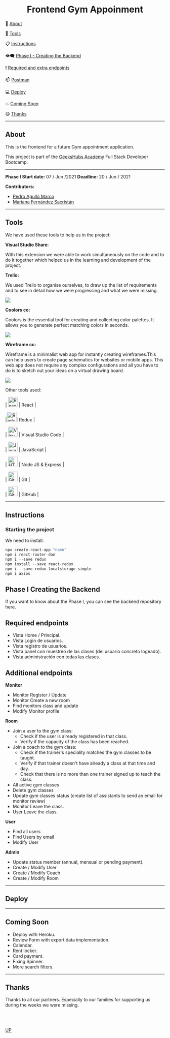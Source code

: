 <a name="top"></a>

<h1 align="center">
  <br>Frontend Gym Appoinment
</h1>


:speech_balloon: [About](#id1)   

:hammer: [Tools](#id2)

:clipboard: [Instructions](#id3)

:eye_speech_bubble: [Phase I - Creating the Backend](#id4)

:exclamation: [Required and extra endpoints](#id5)

:mailbox: [Postman](#id6)

:computer: [Deploy](#id7)

:collision: [Coming Soon](#id8)

:smile: [Thanks](#id9)

---

<a name="id1"></a>
## **About**

This is the frontend for a future Gym appointment application.

This project is part of the [GeeksHubs Academy](https://bootcamp.geekshubsacademy.com/) Full Stack Developer Bootcamp. 

---
**Phase I**
**Start date:** 07 / Jun /2021
**Deadline:** 20 / Jun / 2021


**Contributors:**
* [Pedro Agulló Marco](https://github.com/PedroAgullo)
* [Mariana Fernández Sacristán](https://github.com/mlfernandez)

---

<a name="id2"></a>

## **Tools**

We have used these tools to help us in the project:

**Visual Studio Share**:

With this extension we were able to work simultaneously on the code and to do it together which helped us in the learning and development of the project.

**Trello:**

We used Trello to organise ourselves, to draw up the list of requirements and to see in detail how we were progressing and what we were missing.

<img src="src/images/trello.JPG">

**Coolors co:**

Coolors is the essential tool for creating and collecting color palettes. It allows you to generate perfect matching colors in seconds. 

<img src="src/images/paletacolores.JPG">

**Wireframe cc:**

Wireframe is a minimalist web app for instantly creating wireframes.This can help users to create page schematics for websites or mobile apps. This web app does not require any complex configurations and all you have to do is to sketch out your ideas on a virtual drawing board.

<img src="src/images/wireframe.JPG">

Other tools used:

| <img src="src/images/react.png" alt="React" width="30"/> | React | 

|<img src="src/images/redux.jpg" alt="Redux" width="30"/>| Redux | 

| <img src="src/images/logovisual.png" alt="Visual" width="30"/> | Visual Studio Code |

| <img src="src/images/javascript2.png" alt="JavaScript" width="30"/> | JavaScript | 

| <img src="src/images/nodejs.png" alt="HTML5" width="30"/> | Node JS & Express |

| <img src="src/images/git.png" alt="Git" width="30"/> | Git |

| <img src="src/images/github2.png" alt="GitHub" width="30"/> | GitHub | 


<a name="id3"></a>
***
## **Instructions**

<h3> Starting the project </h3>
   
We need to install:

```javascript
npx create-react-app "name"
npm i react-router-dom
npm i --save redux
npm install --save react-redux
npm i --save redux-localstorage-simple
npm i axios
```


<a name="id4"></a>
## Phase I Creating the Backend

If you want to know about the Phase I, you can see the backend repository here.


<a name="id5"></a>
## Required endpoints

* Vista Home / Principal.
* Vista Login de usuarios.
* Vista registro de usuarios.
* Vista panel con muestreo de las clases (del usuario concreto logeado).
* Vista administración con todas las clases.


<a name="id6"></a>
## Additional endpoints

**Monitor**

  * Monitor Register / Update
  * Monitor Create a new room
  * Find monitors class and update
  * Modify Monitor profile
 
**Room**

  * Join a user to the gym class:
    - Check if the user is already registered in that class.
    - Verify if the capacity of the class has been reached. 
  * Join a coach to the gym class:
    - Check if the trainer's speciality matches the gym classes to be taught.
    - Verify if that trainer doesn't have already a class at that time and day.
    - Check that there is no more than one trainer signed up to teach the class.
  * All active gym classes
  * Delete gym classes
  * Update gym classes status (create list of assistants to send an email for monitor review)
  * Monitor Leave the class.
  * User Leave the class.

**User**

  * Find all users
  * Find Users by email
  * Modify User

**Admin**

  * Update status member (annual, mensual or pending payment).
  * Create / Modify User
  * Create / Modify Coach
  * Create / Modify Room

<a name="id7"></a>
***
## **Deploy**


<a name="id8"></a>
***
## **Coming Soon**

* Deploy with Heroku.
* Review Form with export data implementation.
* Calendar.
* Rent locker.
* Card payment.
* Fixing Spinner.
* More search filters.

<a name="id9"></a>
***
## **Thanks**

Thanks to all our partners. Especially to our families for supporting us during the weeks we were missing.

<br>
<br>

[UP](#top)
